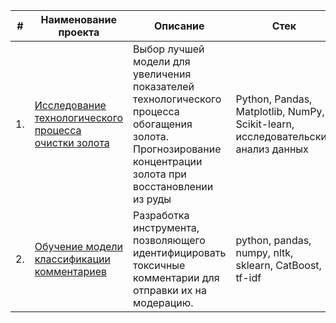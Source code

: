 | #    | Наименование проекта                | Описание                                                     | Стек                                                         |
| ---- | ------------------------------------------------------------ | ------------------------------------------------------------ | ------------------------------------------------------------ |
| 1.   | [Исследование технологического процесса очистки золота](https://github.com/datasignage/Data-science-portfolio/tree/main/gold%20recovery) | Выбор лучшей модели для увеличения <br/>показателей технологического процесса <br/>обогащения золота. Прогнозирование концентрации золота  при восстановлении из руды | Python, Pandas, Matplotlib, NumPy, Scikit-learn, исследовательский анализ данных       |
| 2.   | [Обучение модели классификации комментариев](https://github.com/datasignage/Data-science-portfolio/tree/main/NLP) | Разработка инструмента, позволяющего идентифицировать токсичные комментарии для отправки их на модерацию.             | python, pandas, numpy, nltk, sklearn, CatBoost, tf-idf|
